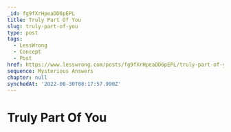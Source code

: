 ```yaml
---
_id: fg9fXrHpeaDD6pEPL
title: Truly Part Of You
slug: truly-part-of-you
type: post
tags:
  - LessWrong
  - Concept
  - Post
href: https://www.lesswrong.com/posts/fg9fXrHpeaDD6pEPL/truly-part-of-you
sequence: Mysterious Answers
chapter: null
synchedAt: '2022-08-30T08:17:57.990Z'
---
```

# Truly Part Of You

